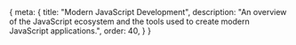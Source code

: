 <route>
{
	meta: {
		title: "Modern JavaScript Development",
		description: "An overview of the JavaScript ecosystem and the tools used to create modern JavaScript applications.",
		order: 40,
	}
}
</route>

<Title :title="$route.meta.title" :description="$route.meta.description" />

In the previous articles, we've mostly focused on the JavaScript language. In this and the following article, we'll instead focus on the development of JavaScript applications using modern tools and libraries. The goal of this article is to introduce you to the different concepts and tools that are used to build modern JavaScript applications. We could call this the JavaScript ecosystem.

> What exactly is the JavaScript ecosystem?

That's not an easy question to answer. The short answer is that it's the tools and libraries used to build JavaScript applications. To some extent, it's also the services we use; things like databases, authentication, deployment, hosting, etc. Everything's connected. 

What I'm going to more specifically talk about is:

- Runtime environments
- Package management
- Module systems
- Bundlers
- Transpilers
- Progressive Web Apps
- and the *Jamstack*

By the end of this article, I hope you'll better understand what all of that means. But, before we try to understand the *status quo*, I think it'll be helpful to look at how we got here.

## The transition to build tools

I want to quickly explain how JavaScript development transitioned to using build tools. It's not obvious why we would need build tools for JavaScript. After all, JavaScript was made for the web. You inline some JavaScript in a `<script>` tag within your HTML document or specify a `src` attribute on the script tag that points to a JavaScript file. That's it. The browser runs the code as soon as it's encountered, no compilation required.

> What if we want to use libraries?

Well, we could download someone else's JavaScript file and load it with a `<script>` tag all the same. But admittedly, this is kind of a tedious process, especially if we have many libraries.

Other languages deal with this by having package managers, a command-line tool that can download and update packages (libraries). Python has pip, Java has Maven or Gradle, C# has NuGet, Rust has Cargo, and so and so forth.

But then again, these other languages also support **modules**. Meaning you can import code from another file or library, something that JavaScript lacks; or at least used to.

> So, what changed?

[Node.js](https://nodejs.org/en/), a JavaScript runtime built on Chrome's V8 JavaScript engine, meant that you can run JavaScript without a browser, just like any other language.

Along with Node.js came NPM, the Node Package Manager. It didn't take long for NPM to have tens of thousands of packages and now well over a million packages. But these packages were made for Node.js, not for the browser. still, many of the libraries could be used in either environment.

::: c note Note
We'll talk more in-depth about these concepts and others in the following chapters, so don't be alarmed if you still don't know what any of these things are.
:::

> Now we have a package manager in JavaScript, problem solved, right?

Well, not really. We still have two problems.

- Some libraries can't be used in the browser because they use the node module system (CommonJS), which isn't valid JavaScript syntax in the browser.
- It's still tedious to get the library's code from the `node_modules` folder, where all the NPM packages were installed.

Introducing: **Bundlers**.

> [Browserify](https://browserify.org/) lets you `require('modules')` in the browser by bundling up all of your dependencies.

The idea is simple enough. You resolve all the imports and bundle them into a single file. Now you can use NPM packages in the browser (assuming they're otherwise browser compatible).

Now we have package management, and we can take advantage of the large library of packages already made for Node.js. We can easily update our dependencies and bundle them into a single file for our web page. But that does mean we have a build step. We need tools to develop our applications now. So, in for a penny, in for a pound.


## JavaScript runtimes

In the following chapters, I want to introduce you to many of the common day tools and libraries used in JavaScript development, so that you'll recognize the names and be able to understand what's going on when you encounter them in the future. So, let's go back to JavaScript runtimes.

> As an asynchronous event-driven JavaScript runtime, [Node.js](https://nodejs.org/en/about/) is designed to build scalable network applications.
> HTTP is a first-class citizen in Node.js, designed with streaming and low latency in mind. This makes Node.js well suited for the foundation of a web library or framework.

Basically what this means is that now instead of JavaScript just being the language for the web on the client side, we can have JavaScript on the server-side as well. Combine that with a document (json) based database and your entire stack is JavaScript.

The most popular web framework for Node.js is [Express](https://expressjs.com/), but there are others like [Koa](), [Hapi](), [Fastify], and [NestJS]().

Node isn't only used for web servers. It's asynchronous and event based nature means that it's a pretty good solution for any real-time application, especially those dealing with the web, since HTTP is a first-class citizen.

Node.js isn't the only game in town. Deno (Node backwards), was created by the original developer of Node.js, Ryan Dahl. Deno still uses the V8 engine, but it's build in Rust.

> [Deno](https://deno.land/) is a secure runtime for JavaScript and TypeScript.

Deno tries to solve some of the problems of Node.js, namely security and how it handles dependencies.

Deno isn't necessarily trying to compete with Node, but rather provide an alternative. Deno might be a better environment for utility scripts, similar to Bash or Python.


## Package management
- Dependencies
- NPM https://www.npmjs.com/
  - Scripts
    - Grunt
    - Gulp
    - Bower
  - Alternative package managers
    - Yarn, PNPM https://yarnpkg.com/ https://pnpm.io/
  - BundlePhobia https://bundlephobia.com/

## Module systems
- Modules
- History https://dev.to/iggredible/what-the-heck-are-cjs-amd-umd-and-esm-ikm
  - CJS
  - AMD
  - UMD
  - ESM
  - SystemJS

## Bundlers
- Bundlers
  - Rollup, Webpack, parcel, esbuild, others (snowpack?)
    - https://rollupjs.org/guide/en/
    - https://v2.parceljs.org/
    - https://webpack.js.org/
    - https://www.snowpack.dev/
    - https://esbuild.github.io/
  - Extending functionality
    - Preprocessors
      - SASS, LESS, POSTCSS
        - https://sass-lang.com/
        - https://postcss.org/
        - https://lesscss.org/
    - Plugins
  - Example running rollup.js
  - Vite
    - A build / development tool
    - Rollup
    - ESBuild
    - ESM
    - https://vitejs.dev/

## Transpilers
- Babel https://babeljs.io/
- TypeScript https://www.typescriptlang.org/
- Flow https://flow.org/

## Progressive Web Apps
- https://web.dev/progressive-web-apps/
- Single page applications https://developer.mozilla.org/en-US/docs/Glossary/SPA
- Pre-rendering
  - VS CSR and SSR
  - SEO
- The development of front-end applications resembles normal program or back end Development
  - We have everything other applications have
    - Testing
      - Unit tests
        - Jest https://jestjs.io/s
        - Mocha https://mochajs.org/
        - Jasmine https://jasmine.github.io/
      - E2E
        - Cypress https://www.cypress.io/
      - Mocking APIs
        - Mirage.js https://miragejs.com/
        - MSW https://mswjs.io/
    - IDE tools
      - Linters, formatters

## The Jamstack
https://www.netlify.com/jamstack/
https://jamstack.org/what-is-jamstack/
- Frameworks (site generators)
  - Static site generators
- Headless CMS
- CI / CD Build
- Hosting

